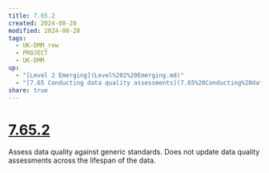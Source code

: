 ```yaml
---
title: 7.65.2
created: 2024-08-28
modified: 2024-08-28
tags:
  - UK-DMM_row
  - PROJECT
  - UK-DMM
up:
  - "[Level 2 Emerging](Level%202%20Emerging.md)"
  - "[7.65 Conducting data quality assessments](7.65%20Conducting%20data%20quality%20assessments.md)"
share: true
---
```

# [7.65.2](7.65.2.md)

Assess data quality against generic standards. Does not update data quality assessments across the lifespan of the data.
